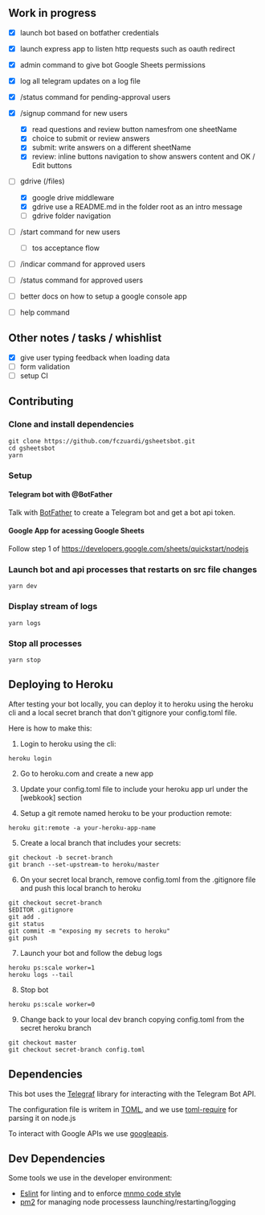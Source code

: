 Work in progress
----------------

- [x] launch bot based on botfather credentials
- [x] launch express app to listen http requests such as oauth redirect
- [x] admin command to give bot Google Sheets permissions
- [x] log all telegram updates on a log file
- [x] /status command for pending-approval users
- [x] /signup command for new users
    - [x] read questions and review button namesfrom one sheetName
    - [x] choice to submit or review answers
    - [x] submit: write answers on a different sheetName
    - [x] review: inline buttons navigation to show answers content 
  and OK / Edit buttons
- [ ] gdrive (/files)
    - [x] google drive middleware
    - [x] gdrive use a README.md in the folder root as an intro message
    - [ ] gdrive folder navigation
- [ ] /start command for new users
    - [ ] tos acceptance flow
- [ ] /indicar command for approved users
- [ ] /status command for approved users
- [ ] better docs on how to setup a google console app
- [ ] help command


Other notes / tasks / whishlist
-------------------------------
- [x] give user typing feedback when loading data
- [ ] form validation
- [ ] setup CI

Contributing
------------

### Clone and install dependencies
```shell
git clone https://github.com/fczuardi/gsheetsbot.git
cd gsheetsbot
yarn
```

### Setup

#### Telegram bot with @BotFather
Talk with [BotFather][botfather] to create a Telegram bot and
get a bot api token.

[botfather]: https://core.telegram.org/bots#6-botfather

#### Google App for acessing Google Sheets
Follow step 1 of https://developers.google.com/sheets/quickstart/nodejs

### Launch bot and api processes that restarts on src file changes
```shell
yarn dev
```

### Display stream of logs
```shell
yarn logs
```

### Stop all processes
```shell
yarn stop
```

Deploying to Heroku
-------------------

After testing your bot locally, you can deploy it to heroku using the heroku
cli and a local secret branch that don't gitignore your config.toml file.

Here is how to make this:

1. Login to heroku using the cli:

```
heroku login
```

2. Go to heroku.com and create a new app

3. Update your config.toml file to include your heroku app url under the 
[webkook] section 

4. Setup a git remote named heroku to be your production remote:

```
heroku git:remote -a your-heroku-app-name
```

5. Create a local branch that includes your secrets:

```
git checkout -b secret-branch
git branch --set-upstream-to heroku/master
```

6. On your secret local branch, remove config.toml from the .gitignore file
and push this local branch to heroku

```
git checkout secret-branch
$EDITOR .gitignore
git add .
git status
git commit -m "exposing my secrets to heroku"
git push
```

7. Launch your bot and follow the debug logs

```
heroku ps:scale worker=1
heroku logs --tail
```

8. Stop bot

```
heroku ps:scale worker=0
```

9. Change back to your local dev branch copying config.toml
from the secret heroku branch

```
git checkout master
git checkout secret-branch config.toml
```

Dependencies
------------

This bot uses the [Telegraf][telegraf] library for interacting with the
Telegram Bot API.

The configuration file is writem in [TOML][toml], and we use
[toml-require][toml-require] for parsing it on node.js

To interact with Google APIs we use [googleapis][googleapis].

[telegraf]: http://telegraf.js.org/
[toml]: https://github.com/toml-lang/toml
[toml-require]: https://www.npmjs.com/package/toml-require
[googleapis]: https://github.com/google/google-api-nodejs-client

Dev Dependencies
----------------

Some tools we use in the developer environment:

- [Eslint][eslint] for linting and to enforce
[mnmo code style][eslint-config-mnmo]
- [pm2][pm2] for managing node processess launching/restarting/logging

[eslint]: http://eslint.org/
[eslint-config-mnmo]: https://github.com/mnmo/eslint-config-mnmo
[pm2]: http://pm2.keymetrics.io/


